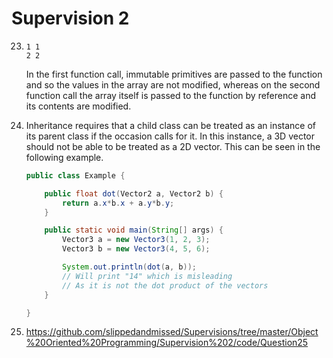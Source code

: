 # Supervision 2

23. 
    ```
    1 1
    2 2
    ```
    In the first function call, immutable primitives are passed to the function and so the values in the array are not modified, whereas on the second function call the array itself is passed to the function by reference and its contents are modified.

24. Inheritance requires that a child class can be treated as an instance of its parent class if the occasion calls for it. In this instance, a 3D vector should not be able to be treated as a 2D vector. This can be seen in the following example.
    ```java
    public class Example {

        public float dot(Vector2 a, Vector2 b) {
            return a.x*b.x + a.y*b.y;
        }

        public static void main(String[] args) {
            Vector3 a = new Vector3(1, 2, 3);
            Vector3 b = new Vector3(4, 5, 6);

            System.out.println(dot(a, b));
            // Will print "14" which is misleading
            // As it is not the dot product of the vectors
        }

    }
    ```

25. https://github.com/slippedandmissed/Supervisions/tree/master/Object%20Oriented%20Programming/Supervision%202/code/Question25